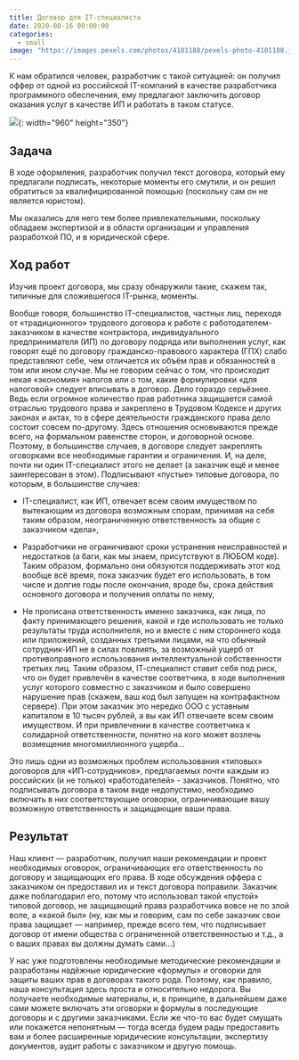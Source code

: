 ```yaml
---
title: Договор для IT-специалиста
date: 2020-08-16 00:00:00
categories:
  - small
image: "https://images.pexels.com/photos/4101188/pexels-photo-4101188.jpeg?auto=compress&cs=tinysrgb&w=600&h=450"
---
```


К нам обратился человек, разработчик с такой ситуацией: он получил оффер от одной из российской IT-компаний в качестве разработчика программного обеспечения, ему предлагают заключить договор оказания услуг в качестве ИП и работать в таком статусе.

![](https://images.pexels.com/photos/4101188/pexels-photo-4101188.jpeg?auto=compress&cs=tinysrgb&w=960){: width="960" height="350"}

## Задача

В ходе оформления, разработчик получил текст договора, который ему предлагали подписать, некоторые моменты его смутили, и он решил обратиться за квалифицированной помощью (поскольку сам он не является юристом).

Мы оказались для него тем более привлекательными, поскольку обладаем экспертизой и в области организации и управления разработкой ПО, и в юридической сфере.

## Ход работ

Изучив проект договора, мы сразу обнаружили такие, скажем так, типичные для сложившегося IT-рынка, моменты.

Вообще говоря, большинство IT-специалистов, частных лиц, переходя от «традиционного» трудового договора к работе с работодателем-заказчиком в качестве контрактора, индивидуального предпринимателя (ИП) по договору подряда или выполнения услуг, как говорят ещё по договору гражданско-правового характера (ГПХ) слабо представляют себе, чем отличается их объём прав и обязанностей в том или ином случае. Мы не говорим сейчас о том, что происходит некая «экономия» налогов или о том, какие формулировки «для налоговой» следует вписывать в договор. Дело гораздо серьёзнее. Ведь если огромное количество прав работника защищается самой отраслью трудового права и закреплено в Трудовом Кодексе и других законах и актах, то в сфере деятельности гражданского права дело состоит совсем по-другому. Здесь отношения основываются прежде всего, на формальном равенстве сторон, и договорной основе. Поэтому, в большинстве случаев, в договоре следует закреплять оговорками все необходимые гарантии и ограничения. И, на деле, почти ни один IT-специалист этого не делает (а заказчик ещё и менее заинтересован в этом). Подписывают «пустые» типовые договора, по которым, в большинстве случаев:

* IT-специалист, как ИП, отвечает всем своим имуществом по вытекающим из договора возможным спорам, принимая на себя таким образом, неограниченную ответственность за общие с заказчиком «дела»,

* Разработчики не ограничивают сроки устранения неисправностей и недостатков (а баги, как мы знаем, присутствуют в ЛЮБОМ коде). Таким образом, формально они обязуются поддерживать этот код вообще всё время, пока заказчик будет его использовать, в том числе и долгие годы после окончания, вроде бы, срока действия основного договора и получения оплаты по нему,

* Не прописана ответственность именно заказчика, как лица, по факту принимающего решения, какой и где использовать не только результаты труда исполнителя, но и вместе с ним стороннего кода или приложений, созданных третьими лицами, на что обычный сотрудник-ИП не в силах повлиять, за возможный ущерб от противоправного использования интеллектуальной собственности третьих лиц. Таким образом, IT-cпециалист ставит себя под риск, что он будет привлечён в качестве соответчика, в ходе выполнения услуг которого совместно с заказчиком и было совершено нарушение прав (скажем, ваш код был запущен на контрафактном сервере). При этом заказчик это нередко ООО с уставным капиталом в 10 тысяч рублей, а вы как ИП отвечаете всем своим имуществом. И при привлечении в качестве соответчика к солидарной ответственности, понятно на кого может возлечь возмещение многомиллионного ущерба…

Это лишь одни из возможных проблем использования «типовых» договоров для «ИП-сотрудников», предлагаемых почти каждым из российских (и не только) «работодателей» - заказчиков. Понятно, что подписывать договора в таком виде недопустимо, необходимо включать в них соответствующие оговорки, ограничивающие вашу возможную ответственность и защищающие ваши права. 

## Результат

Наш клиент — разработчик, получил наши рекомендации и проект необходимых оговорок, ограничивающих его ответственность по договору и защищающих его права. В ходе обсуждения оффера с заказчиком он предоставил их и текст договора поправили. Заказчик даже поблагодарил его, потому что использовал такой «пустой» типовой договор, не защищающий права разработчика вовсе не по злой воле, а «какой был» (ну, как мы и говорим, сам по себе заказчик свои права защищает — например, прежде всего тем, что подписывает договор от имени общества с ограниченной ответственностью и т.д., а о ваших правах вы должны думать сами...)

У нас уже подготовлены необходимые методические рекомендации и разработаны надёжные юридические «формулы» и оговорки для защиты ваших прав в договорах такого рода. Поэтому, как правило, наша консультация здесь проста и относительно недорога. Вы получаете необходимые материалы, и, в принципе, в дальнейшем даже сами можете включать эти оговорки и формулы в последующие договоры и с другими заказчиками. Если же что-то вас будет смущать или покажется непонятным — тогда всегда будем рады предоставить вам и более расширенные юридические консультации, экспертизу документов, аудит работы с заказчиком и другую помощь.